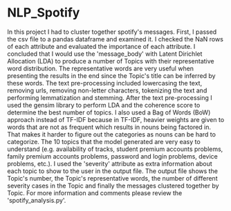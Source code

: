 # NLP_Spotify
In this project I had to cluster together spotify's messages. First, I passed the csv file to a pandas dataframe and examined it. I checked the NaN rows of each attribute and evaluated the importance of each attribute. I concluded that I would use the 'message_body' with Latent Dirichlet Allocation (LDA) to produce a number of Topics with their representative word distribution. The representative words are very useful when presenting the results in the end since the Topic's title can be inferred by these words. The text pre-processing included lowercasing the text, removing urls, removing non-letter characters, tokenizing the text and performing lemmatization and stemming. 
After the text pre-processing I used the gensim library to perform LDA and the coherence score to determine the best number of topics. I also used a Bag of Words (BoW) approach instead of TF-IDF because in TF-IDF, heavier weights are given to words that are not as frequent which results in nouns being factored in. That makes it harder to figure out the categories as nouns can be hard to categorize. The 10 topics that the model generated are very easy to understand (e.g. availability of tracks, student premium accounts problems, family premium accounts problems, password and login problems, device problems, etc.). I used the 'severity' attribute as extra information about each topic to show to the user in the output file.
The output file shows the Topic's number, the Topic's representative words, the number of different severity cases in the Topic and finally the messages clustered together by Topic. 
For more information and comments please review the 'spotify_analysis.py'.
